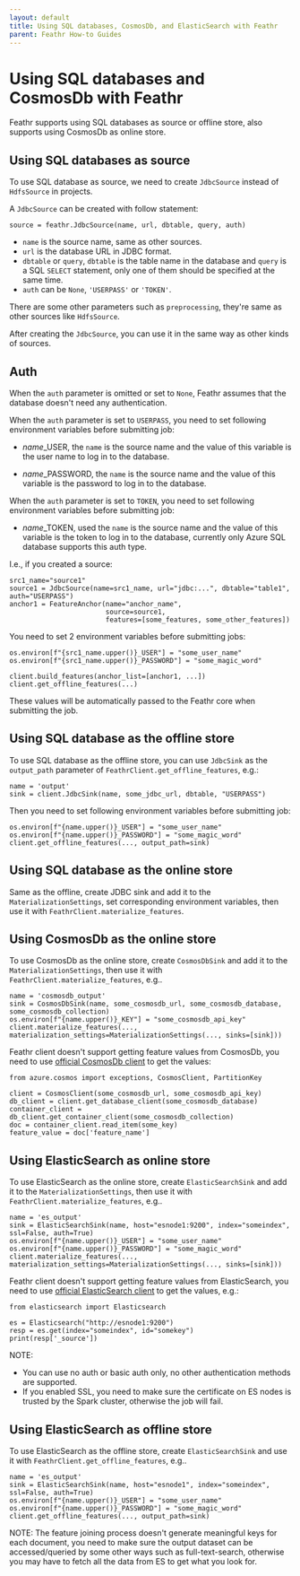 ```yaml
---
layout: default
title: Using SQL databases, CosmosDb, and ElasticSearch with Feathr
parent: Feathr How-to Guides
---
```


# Using SQL databases and CosmosDb with Feathr

Feathr supports using SQL databases as source or offline store, also supports using CosmosDb as online store.

## Using SQL databases as source

To use SQL database as source, we need to create `JdbcSource` instead of `HdfsSource` in projects.

A `JdbcSource` can be created with follow statement:

```
source = feathr.JdbcSource(name, url, dbtable, query, auth)
```

* `name` is the source name, same as other sources.
* `url` is the database URL in JDBC format.
* `dbtable` or `query`, `dbtable` is the table name in the database and `query` is a SQL `SELECT` statement, only one of them should be specified at the same time.
* `auth` can be `None`, `'USERPASS'` or `'TOKEN'`.

There are some other parameters such as `preprocessing`, they're same as other sources like `HdfsSource`.

After creating the `JdbcSource`, you can use it in the same way as other kinds of sources.

## Auth

When the `auth` parameter is omitted or set to `None`, Feathr assumes that the database doesn't need any authentication.

When the `auth` parameter is set to `USERPASS`, you need to set following environment variables before submitting job:

* *name*_USER, the `name` is the source name and the value of this variable is the user name to log in to the database.

* *name*_PASSWORD, the `name` is the source name and the value of this variable is the password to log in to the database.

When the `auth` parameter is set to `TOKEN`, you need to set following environment variables before submitting job:

* *name*_TOKEN, used the `name` is the source name and the value of this variable is the token to log in to the database, currently only Azure SQL database supports this auth type.

I.e., if you created a source:

```
src1_name="source1"
source1 = JdbcSource(name=src1_name, url="jdbc:...", dbtable="table1", auth="USERPASS")
anchor1 = FeatureAnchor(name="anchor_name",
                        source=source1,
                        features=[some_features, some_other_features])
```

You need to set 2 environment variables before submitting jobs:
```
os.environ[f"{src1_name.upper()}_USER"] = "some_user_name"
os.environ[f"{src1_name.upper()}_PASSWORD"] = "some_magic_word"

client.build_features(anchor_list=[anchor1, ...])
client.get_offline_features(...)
```

These values will be automatically passed to the Feathr core when submitting the job.

## Using SQL database as the offline store

To use SQL database as the offline store, you can use `JdbcSink` as the `output_path` parameter of `FeathrClient.get_offline_features`, e.g.:
```
name = 'output'
sink = client.JdbcSink(name, some_jdbc_url, dbtable, "USERPASS")
```

Then you need to set following environment variables before submitting job:
```
os.environ[f"{name.upper()}_USER"] = "some_user_name"
os.environ[f"{name.upper()}_PASSWORD"] = "some_magic_word"
client.get_offline_features(..., output_path=sink)
```

## Using SQL database as the online store

Same as the offline, create JDBC sink and add it to the `MaterializationSettings`, set corresponding environment variables, then use it with `FeathrClient.materialize_features`.

## Using CosmosDb as the online store

To use CosmosDb as the online store, create `CosmosDbSink` and add it to the `MaterializationSettings`, then use it with `FeathrClient.materialize_features`, e.g..

```
name = 'cosmosdb_output'
sink = CosmosDbSink(name, some_cosmosdb_url, some_cosmosdb_database, some_cosmosdb_collection)
os.environ[f"{name.upper()}_KEY"] = "some_cosmosdb_api_key"
client.materialize_features(..., materialization_settings=MaterializationSettings(..., sinks=[sink]))
```

Feathr client doesn't support getting feature values from CosmosDb, you need to use [official CosmosDb client](https://pypi.org/project/azure-cosmos/) to get the values:

```
from azure.cosmos import exceptions, CosmosClient, PartitionKey

client = CosmosClient(some_cosmosdb_url, some_cosmosdb_api_key)
db_client = client.get_database_client(some_cosmosdb_database)
container_client = db_client.get_container_client(some_cosmosdb_collection)
doc = container_client.read_item(some_key)
feature_value = doc['feature_name']
```

## Using ElasticSearch as online store

To use ElasticSearch as the online store, create `ElasticSearchSink` and add it to the `MaterializationSettings`, then use it with `FeathrClient.materialize_features`, e.g..

```
name = 'es_output'
sink = ElasticSearchSink(name, host="esnode1:9200", index="someindex", ssl=False, auth=True)
os.environ[f"{name.upper()}_USER"] = "some_user_name"
os.environ[f"{name.upper()}_PASSWORD"] = "some_magic_word"
client.materialize_features(..., materialization_settings=MaterializationSettings(..., sinks=[sink]))
```

Feathr client doesn't support getting feature values from ElasticSearch, you need to use [official ElasticSearch client](https://pypi.org/project/elasticsearch/) to get the values, e.g.:

```
from elasticsearch import Elasticsearch

es = Elasticsearch("http://esnode1:9200")
resp = es.get(index="someindex", id="somekey")
print(resp['_source'])
```

NOTE:
+ You can use no auth or basic auth only, no other authentication methods are supported.
+ If you enabled SSL, you need to make sure the certificate on ES nodes is trusted by the Spark cluster, otherwise the job will fail.

## Using ElasticSearch as offline store

To use ElasticSearch as the offline store, create `ElasticSearchSink` and use it with `FeathrClient.get_offline_features`, e.g..

```
name = 'es_output'
sink = ElasticSearchSink(name, host="esnode1", index="someindex", ssl=False, auth=True)
os.environ[f"{name.upper()}_USER"] = "some_user_name"
os.environ[f"{name.upper()}_PASSWORD"] = "some_magic_word"
client.get_offline_features(..., output_path=sink)
```

NOTE: The feature joining process doesn't generate meaningful keys for each document, you need to make sure the output dataset can be accessed/queried by some other ways such as full-text-search, otherwise you may have to fetch all the data from ES to get what you look for.